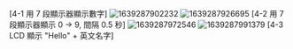 [4-1 用 7 段顯示器顯示數字]
![1639287902232](https://user-images.githubusercontent.com/89715433/145701902-9f6d8450-5fb0-4d5f-8437-476907cdf18d.jpg)
![1639287926695](https://user-images.githubusercontent.com/89715433/145701904-a2889363-d4d9-4c6b-8bec-649fe5ee039b.jpg)
[4-2 用 7 段顯示器顯示 0 -> 9, 間隔 0.5 秒]
![1639287972546](https://user-images.githubusercontent.com/89715433/145701933-888b278a-1db7-4136-8fcc-3ae5fe4075c3.jpg)
![1639287991379](https://user-images.githubusercontent.com/89715433/145701936-29c242ba-cbb2-49b6-9882-4cc8fbbf481c.jpg)
[4-3 LCD 顯示 "Hello" + 英文名字]
